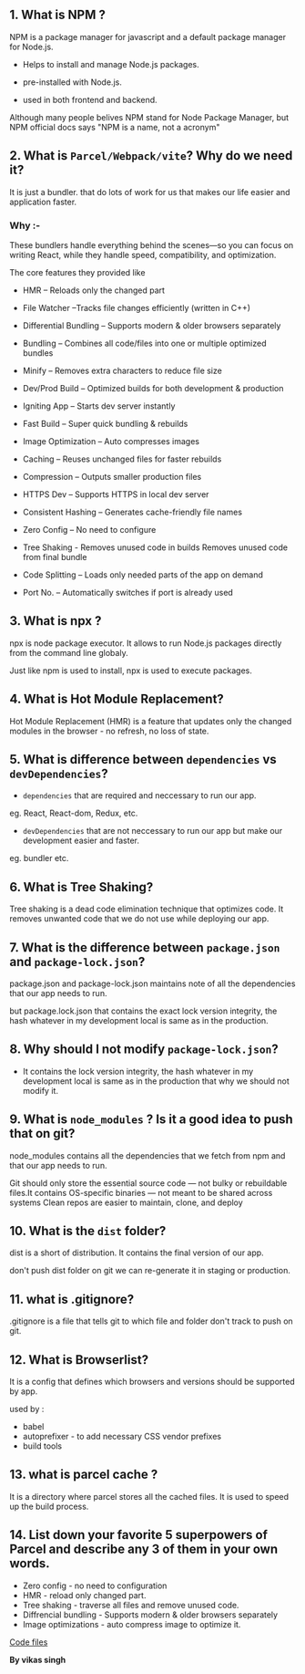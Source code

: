 

## 1. What is NPM ?
NPM is a package manager for javascript and a default package manager for Node.js.

- Helps to install and manage Node.js packages.

- pre-installed with Node.js.

- used in both frontend and backend.

Although many people belives NPM stand for Node Package Manager, but NPM official docs says "NPM is a name, not a acronym"

## 2. What is `Parcel/Webpack/vite`? Why do we need it?

It is just a bundler. that do lots of work for us that makes our life easier and application faster.

### Why :- 
These bundlers handle everything behind the scenes—so you can focus on writing React, while they handle speed, compatibility, and optimization.

The core features they provided like

- HMR – Reloads only the changed part

- File Watcher –Tracks file changes efficiently (written in C++)

- Differential Bundling – Supports modern & older browsers separately

- Bundling – Combines all code/files into one or multiple optimized bundles

- Minify – Removes extra characters to reduce file size

-  Dev/Prod Build – Optimized builds for both development & production

-  Igniting App – Starts dev server instantly

- Fast Build – Super quick bundling & rebuilds 

- Image Optimization – Auto compresses images

- Caching –  Reuses unchanged files for faster rebuilds

- Compression –  Outputs smaller production files

- HTTPS Dev –  Supports HTTPS in local dev server

- Consistent Hashing – Generates cache-friendly file names

- Zero Config – No need to configure

- Tree Shaking - Removes unused code in builds Removes unused code from final bundle

- Code Splitting –  Loads only needed parts of the app on demand

- Port No. –  Automatically switches if port is already used



## 3. What is npx ?
npx is node package executor. It allows to run Node.js packages directly from the command line globaly.

Just like npm is used to install, npx is used to execute packages.

## 4. What is Hot Module Replacement?
Hot Module Replacement (HMR) is a feature that updates only the changed modules in the browser -  no refresh, no loss of state.


## 5. What is difference between `dependencies` vs `devDependencies`?

- `dependencies` that are required and neccessary to run our app.

eg. React, React-dom, Redux, etc.

- `devDependencies` that are not neccessary to run our app but make our development easier and faster.

eg. bundler etc.


## 6. What is Tree Shaking?
Tree shaking is a dead code elimination technique that optimizes code. It removes unwanted code that we do not use while deploying our app.

## 7. What is the difference between `package.json` and `package-lock.json`?

package.json and package-lock.json maintains note of all the dependencies that our app needs to run.

but package.lock.json that contains the exact lock version integrity, the hash whatever in my development local is same as in the production.

## 8. Why should I not modify `package-lock.json`?
- It contains the lock version integrity, the hash whatever in my development local is same as in the production that why we should not modify it.

## 9. What is `node_modules` ? Is it a good idea to push that on git?
node_modules contains all the dependencies that we fetch from npm and that our app needs to run.

Git should only store the essential source code — not bulky or rebuildable files.It contains OS-specific binaries — not meant to be shared across systems Clean repos are easier to maintain, clone, and deploy


## 10. What is the `dist` folder?
dist is a short of distribution. It contains the final version of our app. 

don't push dist folder on git we can re-generate it in staging or production.

## 11. what is .gitignore?
.gitignore is a file that tells git to which file and folder don't track to push on git.

## 12. What is Browserlist?
It is a config that defines which browsers and versions should be supported by app.

used by : 
- babel
- autoprefixer - to add necessary CSS vendor prefixes
- build tools


## 13. what is parcel cache ?
It is a directory where parcel stores all the cached files. It is used to speed up the build process.

## 14. List down your favorite 5 superpowers of Parcel and describe any 3 of them in your own words.
- Zero config - no need to configuration
- HMR - reload only changed part.
- Tree shaking - traverse all files and remove unused code.
- Diffrencial bundling - Supports modern & older browsers separately
- Image optimizations - auto compress image to optimize it.

[Code files](../coding-basics/App.js)


**By vikas singh**